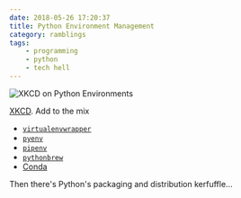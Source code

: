```yaml
---
date: 2018-05-26 17:20:37
title: Python Environment Management
category: ramblings
tags:
    - programming
    - python
    - tech hell
---
```


![XKCD on Python Environments](/misc/p/python_environment.png)

[XKCD](https://m.xkcd.com/1987/). Add to the mix

* [`virtualenvwrapper`](https://virtualenvwrapper.readthedocs.io/en/latest/)
* [`pyenv`](https://github.com/pyenv/pyenv)
* [`pipenv`](https://github.com/pypa/pipenv)
* [`pythonbrew`](https://github.com/utahta/pythonbrew)
* [Conda](https://conda.io/docs/)

Then there's Python's packaging and distribution kerfuffle...
